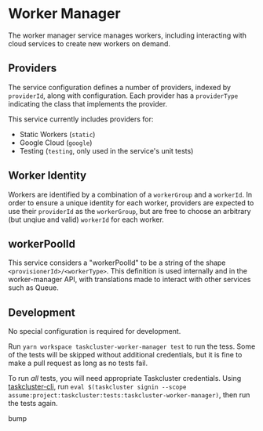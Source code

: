 # Worker Manager

The worker manager service manages workers, including interacting with cloud services to create new workers on demand.

## Providers

The service configuration defines a number of providers, indexed by `providerId`, along with configuration.
Each provider has a `providerType` indicating the class that implements the provider.

This service currently includes providers for:

* Static Workers (`static`)
* Google Cloud (`google`)
* Testing (`testing`, only used in the service's unit tests)

## Worker Identity

Workers are identified by a combination of a `workerGroup` and a `workerId`.
In order to ensure a unique identity for each worker, providers are expected to use their `providerId` as the `workerGroup`, but are free to choose an arbitrary (but unqiue and valid) `workerId` for each worker.

## workerPoolId

This service considers a "workerPoolId" to be a string of the shape `<provisionerId>/<workerType>`.
This definition is used internally and in the worker-manager API, with translations made to interact with other services such as Queue.

## Development

No special configuration is required for development.

Run `yarn workspace taskcluster-worker-manager test` to run the tess.
Some of the tests will be skipped without additional credentials, but it is fine to make a pull request as long as no tests fail.

To run *all* tests, you will need appropriate Taskcluster credentials.
Using [taskcluster-cli](https://github.com/taskcluster/taskcluster-cli), run `eval $(taskcluster signin --scope assume:project:taskcluster:tests:taskcluster-worker-manager)`, then run the tests again.

bump
